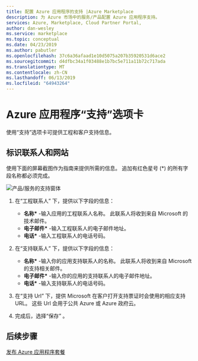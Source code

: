 ```yaml
---
title: 配置 Azure 应用程序的支持 |Azure Marketplace
description: 为 Azure 市场中的服务/产品配置 Azure 应用程序支持。
services: Azure, Marketplace, Cloud Partner Portal,
author: dan-wesley
ms.service: marketplace
ms.topic: conceptual
ms.date: 04/23/2019
ms.author: pabutler
ms.openlocfilehash: 37c6a36afaad1e10d5075a207b35920531d6ace2
ms.sourcegitcommit: d4dfbc34a1f03488e1b7bc5e711a11b72c717ada
ms.translationtype: MT
ms.contentlocale: zh-CN
ms.lasthandoff: 06/13/2019
ms.locfileid: "64943264"
---
```

# <a name="azure-application-support-tab"></a>Azure 应用程序“支持”选项卡

使用“支持”选项卡可提供工程和客户支持信息。
 
## <a name="identify-contacts-and-websites"></a>标识联系人和网站

使用下面的屏幕截图作为指南来提供所需的信息。 追加有红色星号 (*) 的所有字段名称都必须完成。

  ![产品/服务的支持窗体](./media/azureapp-support-tab.png)

1. 在“工程联系人”  下，提供以下字段的信息：

   - **名称\*** -输入应用的工程联系人名称。 此联系人将收到来自 Microsoft 的技术邮件。
   - **电子邮件\*** -输入工程联系人的电子邮件地址。
   - **电话\*** -输入工程联系人的电话号码。
  
2. 在“支持联系人”  下，提供以下字段的信息：

   - **名称\*** -输入你的应用支持联系人的名称。 此联系人将收到来自 Microsoft 的支持相关邮件。
   - **电子邮件\*** -输入你的应用的支持联系人的电子邮件地址。
   - **电话\*** -输入支持联系人的电话号码。
 
3. 在“支持 Url”  下，提供 Microsoft 在客户打开支持票证时会使用的相应支持 URL。 这些 Url 会用于公共 Azure 或 Azure 政府云。
4. 完成后，选择“保存”  。

## <a name="next-steps"></a>后续步骤

[发布 Azure 应用程序套餐](./cpp-publish-offer.md)
